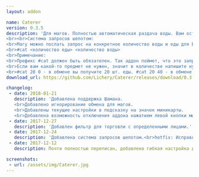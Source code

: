```yaml
---
layout: addon

name: Caterer
version: 0.3.5
description: 'Для магов. Полностью автоматическая раздача воды. Вам остается лишь заготовить еду и воду, остальное аддон сделает за вас.
<br><br>Система запросов шепотом:
<br>Магу можно послать запрос на конкретное количество воды и еды для Вас. Чтобы это сделать необходимо отправить магу сообщение шепотом:
<br>#cat <количество еды> <количество воды>
<br>Примечание:
<br>Префикс #cat должен быть обязателен. Так аддон поймет, что это запрос, а не обычное сообщение. В запросе стоит строгий порядок. Вначале указывается еда, затем вода. Обязательно указывать оба параметра.
<br>Если вам какой-то предмет не нужен, значит в количестве напишите нуль. Примеры:
<br>#cat 20 0 - в обмене вы получите 20 шт. еды. #cat 20 40 - в обмене вы получите 20 шт. еды и 40 шт. воды.'
download_url: https://github.com/Lichery/Caterer/releases/download/0.3.4/Caterer.zip

changelog:
 - date: 2018-01-21
   description: 'Добавлена поддержка Шамана.
   <br>Добавлено игнорирование обмена для магов.
   <br>Добавлены текущие настройки в подсказку на значок миникарты.
   <br>Добавлена возможность отключения аддона нажатием левой кнопки мыши на значок миникарты.'
 - date: 2017-12-27
   description: 'Добавлен фильтр для торговли с определенными лицами.'
 - date: 2017-12-24
   description: 'Добавлена система запросов шепотом.<br>hotfix: Исправлено заполнение обмена несколькими стаками одного предмета.'
 - date: 2017-12-12
   description: Почти полностью переписан, добавлена гибкая настройка для каждого класса.<br>Добавлена зависимость от !Libs.

screenshots:
 - url: /assets/img/Caterer.jpg
---
```

